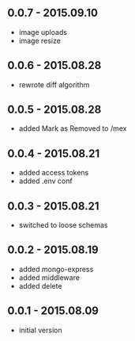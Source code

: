 ## 0.0.7 - 2015.09.10

- image uploads
- image resize

## 0.0.6 - 2015.08.28

- rewrote diff algorithm


## 0.0.5 - 2015.08.28

- added Mark as Removed to /mex


## 0.0.4 - 2015.08.21

- added access tokens
- added .env conf


## 0.0.3 - 2015.08.21

- switched to loose schemas


## 0.0.2 - 2015.08.19

- added mongo-express
- added middleware
- added delete


## 0.0.1 - 2015.08.09

- initial version
